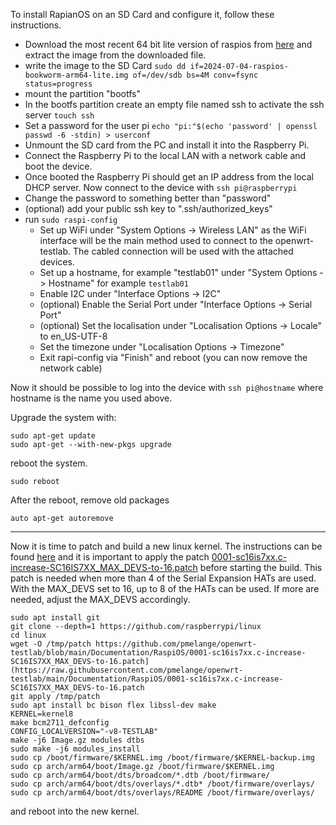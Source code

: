 To install RapianOS on an SD Card and configure it, follow these instructions.

* Download the most recent 64 bit lite version of raspios from [here](https://www.raspberrypi.com/software/operating-systems/) and extract the image from the downloaded file.
* write the image to the SD Card ```sudo dd if=2024-07-04-raspios-bookworm-arm64-lite.img of=/dev/sdb bs=4M conv=fsync status=progress```
* mount the partition "bootfs"
* In the bootfs partition create an empty file named ssh to activate the ssh server ```touch ssh```
* Set a password for the user pi ```echo "pi:"$(echo 'password' | openssl passwd -6 -stdin) > userconf```
* Unmount the SD card from the PC and install it into the Raspberry Pi.
* Connect the Raspberry Pi to the local LAN with a network cable and boot the device.
* Once booted the Raspberry Pi should get an IP address from the local DHCP server.  Now connect to the device with ```ssh pi@raspberrypi```
* Change the password to something better than "password"
* (optional) add your public ssh key to ".ssh/authorized_keys"
* run ```sudo raspi-config```
  * Set up WiFi under "System Options -> Wireless LAN" as the WiFi interface will be the main method used to connect to the openwrt-testlab.  The cabled connection will be used with the attached devices.
  * Set up a hostname, for example "testlab01" under "System Options -> Hostname" for example ```testlab01```
  * Enable I2C under "Interface Options -> I2C"
  * (optional) Enable the Serial Port under "Interface Options -> Serial Port"
  * (optional) Set the localisation under "Localisation Options -> Locale" to en_US-UTF-8
  * Set the timezone under "Localisation Options -> Timezone"
  * Exit rapi-config via "Finish" and reboot (you can now remove the network cable)

Now it should be possible to log into the device with ```ssh pi@hostname``` where hostname is the name you used above.

Upgrade the system with:
```
sudo apt-get update
sudo apt-get --with-new-pkgs upgrade
```
reboot the system.
```
sudo reboot
```
After the reboot, remove old packages
```
auto apt-get autoremove
```

---

Now it is time to patch and build a new linux kernel.  The instructions can be found [here](https://www.raspberrypi.com/documentation/computers/linux_kernel.html) and it is important to apply the patch [0001-sc16is7xx.c-increase-SC16IS7XX_MAX_DEVS-to-16.patch](0001-sc16is7xx.c-increase-SC16IS7XX_MAX_DEVS-to-16.patch) before starting the build.  This patch is needed when more than 4 of the Serial Expansion HATs are used.  With the MAX_DEVS set to 16, up to 8 of the HATs can be used.  If more are needed, adjust the MAX_DEVS accordingly.

```
sudo apt install git
git clone --depth=1 https://github.com/raspberrypi/linux
cd linux
wget -O /tmp/patch https://github.com/pmelange/openwrt-testlab/blob/main/Documentation/RaspiOS/0001-sc16is7xx.c-increase-SC16IS7XX_MAX_DEVS-to-16.patch](https://raw.githubusercontent.com/pmelange/openwrt-testlab/main/Documentation/RaspiOS/0001-sc16is7xx.c-increase-SC16IS7XX_MAX_DEVS-to-16.patch
git apply /tmp/patch
sudo apt install bc bison flex libssl-dev make
KERNEL=kernel8
make bcm2711_defconfig
CONFIG_LOCALVERSION="-v8-TESTLAB"
make -j6 Image.gz modules dtbs
sudo make -j6 modules_install
sudo cp /boot/firmware/$KERNEL.img /boot/firmware/$KERNEL-backup.img
sudo cp arch/arm64/boot/Image.gz /boot/firmware/$KERNEL.img
sudo cp arch/arm64/boot/dts/broadcom/*.dtb /boot/firmware/
sudo cp arch/arm64/boot/dts/overlays/*.dtb* /boot/firmware/overlays/
sudo cp arch/arm64/boot/dts/overlays/README /boot/firmware/overlays/
```
and reboot into the new kernel.
